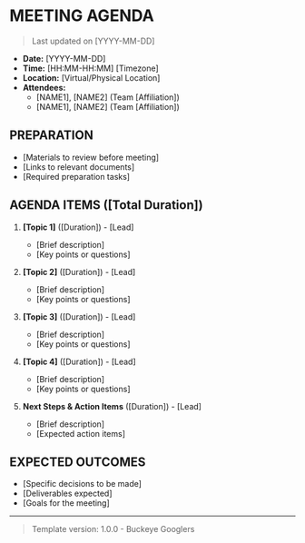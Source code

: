 # MEETING AGENDA

> Last updated on [YYYY-MM-DD]

- **Date:** [YYYY-MM-DD]
- **Time:** [HH:MM-HH:MM] [Timezone]
- **Location:** [Virtual/Physical Location]
- **Attendees:**
  - [NAME1], [NAME2] (Team [Affiliation])
  - [NAME1], [NAME2] (Team [Affiliation])

## PREPARATION

- [Materials to review before meeting]
- [Links to relevant documents]
- [Required preparation tasks]

## AGENDA ITEMS ([Total Duration])

1. **[Topic 1]** ([Duration]) - [Lead]
   - [Brief description]
   - [Key points or questions]

2. **[Topic 2]** ([Duration]) - [Lead]
   - [Brief description]
   - [Key points or questions]

3. **[Topic 3]** ([Duration]) - [Lead]
   - [Brief description]
   - [Key points or questions]

4. **[Topic 4]** ([Duration]) - [Lead]
   - [Brief description]
   - [Key points or questions]

5. **Next Steps & Action Items** ([Duration]) - [Lead]
   - [Brief description]
   - [Expected action items]

## EXPECTED OUTCOMES

- [Specific decisions to be made]
- [Deliverables expected]
- [Goals for the meeting]

---

> Template version: 1.0.0 - Buckeye Googlers

